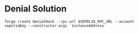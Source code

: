 # Denial Solution

```
forge create DenialHack --rpc-url $SEPOLIA_RPC_URL --account sepoliaKey --constructor-args `ìnstanceAddress`
```
